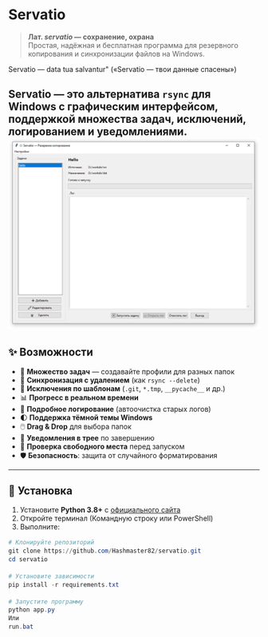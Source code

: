 # Servatio

> **Лат. *servatio* — сохранение, охрана**  
> Простая, надёжная и бесплатная программа для резервного копирования и синхронизации файлов на Windows.

Servatio — data tua salvantur" («Servatio — твои данные спасены»)

Servatio — это альтернатива `rsync` для Windows с графическим интерфейсом, поддержкой множества задач, исключений, логированием и уведомлениями.
![Servatio Screenshot](assets/screenshot.png)
---

## ✨ Возможности

- 📂 **Множество задач** — создавайте профили для разных папок
- 🔄 **Синхронизация с удалением** (как `rsync --delete`)
- 🚫 **Исключения по шаблонам** (`.git`, `*.tmp`, `__pycache__` и др.)
- 📊 **Прогресс в реальном времени**
- 📝 **Подробное логирование** (автоочистка старых логов)
- 🌓 **Поддержка тёмной темы Windows**
- 🖱️ **Drag & Drop** для выбора папок
- 🔔 **Уведомления в трее** по завершению
- 💾 **Проверка свободного места** перед запуском
- 🛡️ **Безопасность**: защита от случайного форматирования

---

## 🚀 Установка

1. Установите **Python 3.8+** с [официального сайта](https://www.python.org/downloads/)
2. Откройте терминал (Командную строку или PowerShell)
3. Выполните:

```powershell
# Клонируйте репозиторий
git clone https://github.com/Hashmaster82/servatio.git
cd servatio

# Установите зависимости
pip install -r requirements.txt

# Запустите программу
python app.py
Или 
run.bat